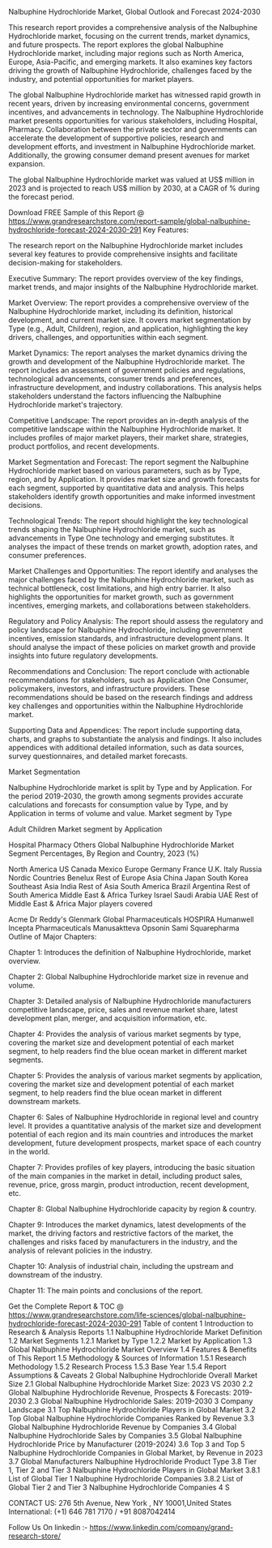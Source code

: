 Nalbuphine Hydrochloride Market, Global Outlook and Forecast 2024-2030

This research report provides a comprehensive analysis of the Nalbuphine Hydrochloride market, focusing on the current trends, market dynamics, and future prospects. The report explores the global Nalbuphine Hydrochloride market, including major regions such as North America, Europe, Asia-Pacific, and emerging markets. It also examines key factors driving the growth of Nalbuphine Hydrochloride, challenges faced by the industry, and potential opportunities for market players.

The global Nalbuphine Hydrochloride market has witnessed rapid growth in recent years, driven by increasing environmental concerns, government incentives, and advancements in technology. The Nalbuphine Hydrochloride market presents opportunities for various stakeholders, including Hospital, Pharmacy. Collaboration between the private sector and governments can accelerate the development of supportive policies, research and development efforts, and investment in Nalbuphine Hydrochloride market. Additionally, the growing consumer demand present avenues for market expansion.

The global Nalbuphine Hydrochloride market was valued at US$ million in 2023 and is projected to reach US$ million by 2030, at a CAGR of % during the forecast period.

Download FREE Sample of this Report @ https://www.grandresearchstore.com/report-sample/global-nalbuphine-hydrochloride-forecast-2024-2030-291
Key Features:

The research report on the Nalbuphine Hydrochloride market includes several key features to provide comprehensive insights and facilitate decision-making for stakeholders.

Executive Summary: The report provides overview of the key findings, market trends, and major insights of the Nalbuphine Hydrochloride market.

Market Overview: The report provides a comprehensive overview of the Nalbuphine Hydrochloride market, including its definition, historical development, and current market size. It covers market segmentation by Type (e.g., Adult, Children), region, and application, highlighting the key drivers, challenges, and opportunities within each segment.

Market Dynamics: The report analyses the market dynamics driving the growth and development of the Nalbuphine Hydrochloride market. The report includes an assessment of government policies and regulations, technological advancements, consumer trends and preferences, infrastructure development, and industry collaborations. This analysis helps stakeholders understand the factors influencing the Nalbuphine Hydrochloride market's trajectory.

Competitive Landscape: The report provides an in-depth analysis of the competitive landscape within the Nalbuphine Hydrochloride market. It includes profiles of major market players, their market share, strategies, product portfolios, and recent developments.

Market Segmentation and Forecast: The report segment the Nalbuphine Hydrochloride market based on various parameters, such as by Type, region, and by Application. It provides market size and growth forecasts for each segment, supported by quantitative data and analysis. This helps stakeholders identify growth opportunities and make informed investment decisions.

Technological Trends: The report should highlight the key technological trends shaping the Nalbuphine Hydrochloride market, such as advancements in Type One technology and emerging substitutes. It analyses the impact of these trends on market growth, adoption rates, and consumer preferences.

Market Challenges and Opportunities: The report identify and analyses the major challenges faced by the Nalbuphine Hydrochloride market, such as technical bottleneck, cost limitations, and high entry barrier. It also highlights the opportunities for market growth, such as government incentives, emerging markets, and collaborations between stakeholders.

Regulatory and Policy Analysis: The report should assess the regulatory and policy landscape for Nalbuphine Hydrochloride, including government incentives, emission standards, and infrastructure development plans. It should analyse the impact of these policies on market growth and provide insights into future regulatory developments.

Recommendations and Conclusion: The report conclude with actionable recommendations for stakeholders, such as Application One Consumer, policymakers, investors, and infrastructure providers. These recommendations should be based on the research findings and address key challenges and opportunities within the Nalbuphine Hydrochloride market.

Supporting Data and Appendices: The report include supporting data, charts, and graphs to substantiate the analysis and findings. It also includes appendices with additional detailed information, such as data sources, survey questionnaires, and detailed market forecasts.

Market Segmentation

Nalbuphine Hydrochloride market is split by Type and by Application. For the period 2019-2030, the growth among segments provides accurate calculations and forecasts for consumption value by Type, and by Application in terms of volume and value.
Market segment by Type

Adult
Children
Market segment by Application

Hospital
Pharmacy
Others
Global Nalbuphine Hydrochloride Market Segment Percentages, By Region and Country, 2023 (%)

North America
US
Canada
Mexico
Europe
Germany
France
U.K.
Italy
Russia
Nordic Countries
Benelux
Rest of Europe
Asia
China
Japan
South Korea
Southeast Asia
India
Rest of Asia
South America
Brazil
Argentina
Rest of South America
Middle East & Africa
Turkey
Israel
Saudi Arabia
UAE
Rest of Middle East & Africa
Major players covered

Acme
Dr Reddy's
Glenmark
Global Pharmaceuticals
HOSPIRA
Humanwell
Incepta Pharmaceuticals
Manusaktteva
Opsonin
Sami
Squarepharma
Outline of Major Chapters:

Chapter 1: Introduces the definition of Nalbuphine Hydrochloride, market overview.

Chapter 2: Global Nalbuphine Hydrochloride market size in revenue and volume.

Chapter 3: Detailed analysis of Nalbuphine Hydrochloride manufacturers competitive landscape, price, sales and revenue market share, latest development plan, merger, and acquisition information, etc.

Chapter 4: Provides the analysis of various market segments by type, covering the market size and development potential of each market segment, to help readers find the blue ocean market in different market segments.

Chapter 5: Provides the analysis of various market segments by application, covering the market size and development potential of each market segment, to help readers find the blue ocean market in different downstream markets.

Chapter 6: Sales of Nalbuphine Hydrochloride in regional level and country level. It provides a quantitative analysis of the market size and development potential of each region and its main countries and introduces the market development, future development prospects, market space of each country in the world.

Chapter 7: Provides profiles of key players, introducing the basic situation of the main companies in the market in detail, including product sales, revenue, price, gross margin, product introduction, recent development, etc.

Chapter 8: Global Nalbuphine Hydrochloride capacity by region & country.

Chapter 9: Introduces the market dynamics, latest developments of the market, the driving factors and restrictive factors of the market, the challenges and risks faced by manufacturers in the industry, and the analysis of relevant policies in the industry.

Chapter 10: Analysis of industrial chain, including the upstream and downstream of the industry.

Chapter 11: The main points and conclusions of the report.

Get the Complete Report & TOC @ https://www.grandresearchstore.com/life-sciences/global-nalbuphine-hydrochloride-forecast-2024-2030-291
Table of content
1 Introduction to Research & Analysis Reports
1.1 Nalbuphine Hydrochloride Market Definition
1.2 Market Segments
1.2.1 Market by Type
1.2.2 Market by Application
1.3 Global Nalbuphine Hydrochloride Market Overview
1.4 Features & Benefits of This Report
1.5 Methodology & Sources of Information
1.5.1 Research Methodology
1.5.2 Research Process
1.5.3 Base Year
1.5.4 Report Assumptions & Caveats
2 Global Nalbuphine Hydrochloride Overall Market Size
2.1 Global Nalbuphine Hydrochloride Market Size: 2023 VS 2030
2.2 Global Nalbuphine Hydrochloride Revenue, Prospects & Forecasts: 2019-2030
2.3 Global Nalbuphine Hydrochloride Sales: 2019-2030
3 Company Landscape
3.1 Top Nalbuphine Hydrochloride Players in Global Market
3.2 Top Global Nalbuphine Hydrochloride Companies Ranked by Revenue
3.3 Global Nalbuphine Hydrochloride Revenue by Companies
3.4 Global Nalbuphine Hydrochloride Sales by Companies
3.5 Global Nalbuphine Hydrochloride Price by Manufacturer (2019-2024)
3.6 Top 3 and Top 5 Nalbuphine Hydrochloride Companies in Global Market, by Revenue in 2023
3.7 Global Manufacturers Nalbuphine Hydrochloride Product Type
3.8 Tier 1, Tier 2 and Tier 3 Nalbuphine Hydrochloride Players in Global Market
3.8.1 List of Global Tier 1 Nalbuphine Hydrochloride Companies
3.8.2 List of Global Tier 2 and Tier 3 Nalbuphine Hydrochloride Companies
4 S

CONTACT US:
276 5th Avenue, New York , NY 10001,United States
International: (+1) 646 781 7170 / +91 8087042414

Follow Us On linkedin :- https://www.linkedin.com/company/grand-research-store/
